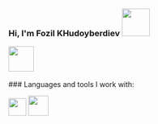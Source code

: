 ### Hi, I'm Fozil KHudoyberdiev <img src="https://media3.giphy.com/media/5HyXGsoFzXWPKFx07j/giphy.gif?cid=ecf05e47mg0lfgyrfqik5i1cmhef1yx1mtjcb29hdplc8wof&ep=v1_stickers_search&rid=giphy.gif&ct=s" width="55px">
<a href="https://t.me/Fozil950802"> 
<img src="https://static.vecteezy.com/system/resources/previews/017/221/839/original/telegram-logo-transparent-free-png.png" width="50px" height="50px"></a>
<br />
<br / >
### Languages and tools I work with:

<code><img src="https://w7.pngwing.com/pngs/390/229/png-transparent-logo-html5-brand-design-text-logo-number.png" width=35px></code>
<code><img src="https://img.freepik.com/free-icon/css_318-698167.jpg" width=40px></code>
